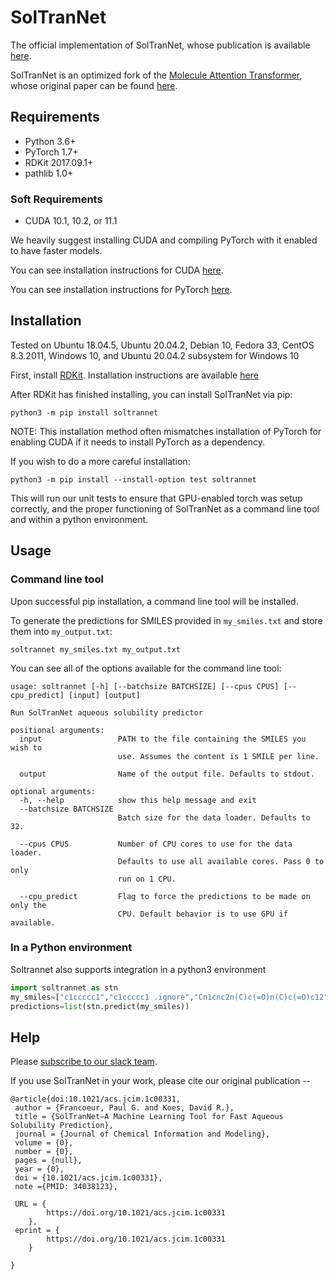 # SolTranNet
The official implementation of SolTranNet, whose publication is available [here](https://pubs.acs.org/doi/10.1021/acs.jcim.1c00331).

SolTranNet is an optimized fork of the [Molecule Attention Transformer](https://github.com/ardigen/MAT), whose original paper can be found [here](https://arxiv.org/abs/2002.08264).

## Requirements
 - Python 3.6+
 - PyTorch 1.7+
 - RDKit 2017.09.1+
 - pathlib 1.0+

### Soft Requirements
 - CUDA 10.1, 10.2, or 11.1

We heavily suggest installing CUDA and compiling PyTorch with it enabled to have faster models.

You can see installation instructions for CUDA [here](https://developer.nvidia.com/cuda-toolkit-archive).

You can see installation instructions for PyTorch [here](https://pytorch.org/).

## Installation
Tested on Ubuntu 18.04.5, Ubuntu 20.04.2, Debian 10, Fedora 33, CentOS 8.3.2011, Windows 10, and Ubuntu 20.04.2 subsystem for Windows 10

First, install [RDKit](https://github.com/rdkit/rdkit). Installation instructions are available [here](https://github.com/rdkit/rdkit/blob/master/Docs/Book/Install.md)

After RDKit has finished installing, you can install SolTranNet via pip:
```
python3 -m pip install soltrannet
```
NOTE: This installation method often mismatches installation of PyTorch for enabling CUDA if it needs to install PyTorch as a dependency.

If you wish to do a more careful installation:
```
python3 -m pip install --install-option test soltrannet
```
This will run our unit tests to ensure that GPU-enabled torch was setup correctly, and the proper functioning of SolTranNet as a command line tool and within a python environment.

## Usage

### Command line tool
Upon successful pip installation, a command line tool will be installed.

To generate the predictions for SMILES provided in `my_smiles.txt` and store them into `my_output.txt`:
```
soltrannet my_smiles.txt my_output.txt
```

You can see all of the options available for the command line tool:
```
usage: soltrannet [-h] [--batchsize BATCHSIZE] [--cpus CPUS] [--cpu_predict] [input] [output]

Run SolTranNet aqueous solubility predictor

positional arguments:
  input                 PATH to the file containing the SMILES you wish to
                        use. Assumes the content is 1 SMILE per line.

  output                Name of the output file. Defaults to stdout.

optional arguments:
  -h, --help            show this help message and exit
  --batchsize BATCHSIZE
                        Batch size for the data loader. Defaults to 32.

  --cpus CPUS           Number of CPU cores to use for the data loader.
                        Defaults to use all available cores. Pass 0 to only
                        run on 1 CPU.

  --cpu_predict         Flag to force the predictions to be made on only the
                        CPU. Default behavior is to use GPU if available.

```

### In a Python environment
Soltrannet also supports integration in a python3 environment

```python
import soltrannet as stn
my_smiles=["c1ccccc1","c1ccccc1 .ignore","Cn1cnc2n(C)c(=O)n(C)c(=O)c12","[Zn+2]","[Na+].[Cl-]"]
predictions=list(stn.predict(my_smiles))
```

## Help
Please [subscribe to our slack team](https://join.slack.com/t/gninacnn/shared_invite/enQtNTY3ODk2ODk5OTU5LTkzMjY1ZTE3YjJlZmIxOWI2OTU3Y2RlMTIyYmM2YmFmYTU1NTk5ZTBmMjUwMGRhYzk1ZjY5N2E4Y2I5YWU5YWI).

If you use SolTranNet in your work, please cite our original publication --
```
@article{doi:10.1021/acs.jcim.1c00331,
 author = {Francoeur, Paul G. and Koes, David R.},
 title = {SolTranNet–A Machine Learning Tool for Fast Aqueous Solubility Prediction},
 journal = {Journal of Chemical Information and Modeling},
 volume = {0},
 number = {0},
 pages = {null},
 year = {0},
 doi = {10.1021/acs.jcim.1c00331},
 note ={PMID: 34038123},

 URL = { 
        https://doi.org/10.1021/acs.jcim.1c00331
    },
 eprint = { 
        https://doi.org/10.1021/acs.jcim.1c00331
    }

}
```
